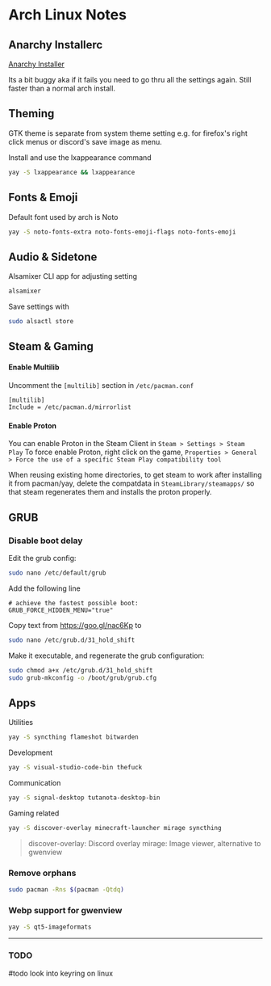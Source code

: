 # Arch Linux Notes

## Anarchy Installerc
[Anarchy Installer](https://anarchyinstaller.gitlab.io/)

Its a bit buggy aka if it fails you need to go thru all the settings again. Still faster than a normal arch install.

## Theming

GTK theme is separate from system theme setting e.g. for firefox's right click menus or discord's save image as menu.

Install and use the lxappearance command 

```bash
yay -S lxappearance && lxappearance
```


## Fonts & Emoji
Default font used by arch is Noto
```bash
yay -S noto-fonts-extra noto-fonts-emoji-flags noto-fonts-emoji
```

## Audio & Sidetone
Alsamixer CLI app for adjusting setting
```bash
alsamixer
```
Save settings with 
```bash
sudo alsactl store
```


## Steam & Gaming

#### Enable Multilib
Uncomment the `[multilib]` section in `/etc/pacman.conf`

```bash
[multilib]
Include = /etc/pacman.d/mirrorlist
```

#### Enable Proton
You can enable Proton in the Steam Client in `Steam > Settings > Steam Play`
To force enable Proton, right click on the game, `Properties > General > Force the use of a specific Steam Play compatibility tool`

When reusing existing home directories, to get steam to work after installing it from pacman/yay, delete the compatdata in `SteamLibrary/steamapps/` so that steam regenerates them and installs the proton properly.


## GRUB
### Disable boot delay

Edit the grub config:
```bash
sudo nano /etc/default/grub
```
Add the following line
```
# achieve the fastest possible boot:
GRUB_FORCE_HIDDEN_MENU="true"
```
Copy text from https://goo.gl/nac6Kp to  
```bash
sudo nano /etc/grub.d/31_hold_shift
```

Make it executable, and regenerate the grub configuration:
```bash
sudo chmod a+x /etc/grub.d/31_hold_shift
sudo grub-mkconfig -o /boot/grub/grub.cfg
```

## Apps

Utilities
```bash
yay -S syncthing flameshot bitwarden
```

Development
```bash
yay -S visual-studio-code-bin thefuck
```

Communication
```bash
yay -S signal-desktop tutanota-desktop-bin
```

Gaming related
```bash
yay -S discover-overlay minecraft-launcher mirage syncthing
```
> discover-overlay: Discord overlay
> mirage: Image viewer, alternative to gwenview


### Remove orphans
```bash
sudo pacman -Rns $(pacman -Qtdq)
```

### Webp support for gwenview
```bash
yay -S qt5-imageformats
```


---

### TODO
#todo look into keyring on linux
